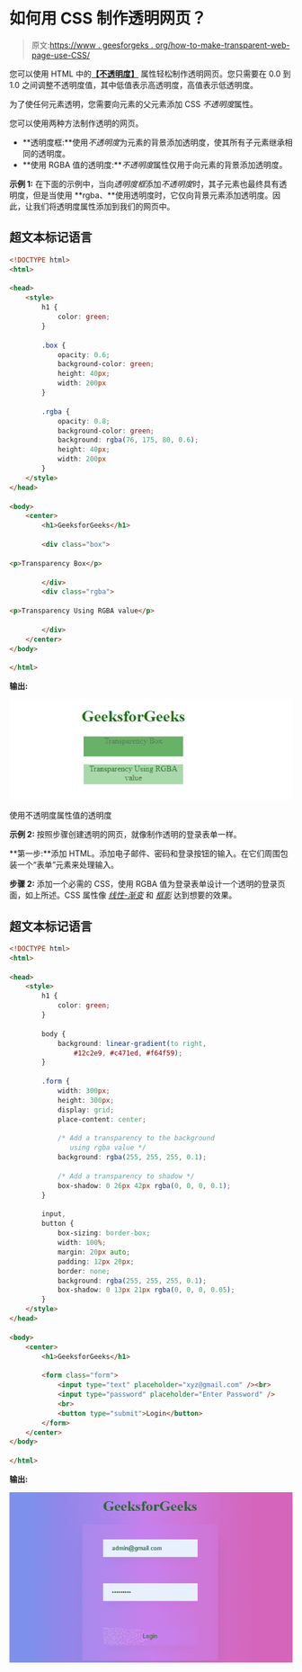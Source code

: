 # 如何用 CSS 制作透明网页？

> 原文:[https://www . geesforgeks . org/how-to-make-transparent-web-page-use-CSS/](https://www.geeksforgeeks.org/how-to-make-transparent-web-page-using-css/)

您可以使用 HTML 中的[**【不透明度】**](https://www.geeksforgeeks.org/css-opacity-transparency/) 属性轻松制作透明网页。您只需要在 0.0 到 1.0 之间调整不透明度值，其中低值表示高透明度，高值表示低透明度。

为了使任何元素透明，您需要向元素的父元素添加 CSS *不透明度*属性。

您可以使用两种方法制作透明的网页。

*   **透明度框:**使用*不透明度*为元素的背景添加透明度，使其所有子元素继承相同的透明度。
*   **使用 RGBA 值的透明度:***不透明度*属性仅用于向元素的背景添加透明度。

**示例 1:** 在下面的示例中，当向*透明度框*添加*不透明度*时，其子元素也最终具有透明度，但是当使用 **rgba、**使用透明度时，它仅向背景元素添加透明度。因此，让我们将透明度属性添加到我们的网页中。

## 超文本标记语言

```html
<!DOCTYPE html>
<html>

<head>
    <style>
        h1 {
            color: green;
        }

        .box {
            opacity: 0.6;
            background-color: green;
            height: 40px;
            width: 200px
        }

        .rgba {
            opacity: 0.8;
            background-color: green;
            background: rgba(76, 175, 80, 0.6);
            height: 40px;
            width: 200px
        }
    </style>
</head>

<body>
    <center>
        <h1>GeeksforGeeks</h1>

        <div class="box">

<p>Transparency Box</p>

        </div>
        <div class="rgba">

<p>Transparency Using RGBA value</p>

        </div>
    </center>
</body>

</html>                                   
```

**输出:**

![](img/919589b3fc485f8b21e72abe267fcf08.png)

使用不透明度属性值的透明度

**示例 2:** 按照步骤创建透明的网页，就像制作透明的登录表单一样。

**第一步:**添加 HTML。添加电子邮件、密码和登录按钮的输入。在它们周围包装一个“表单”元素来处理输入。

**步骤 2:** 添加一个必需的 CSS，使用 RGBA 值为登录表单设计一个透明的登录页面，如上所述。CSS 属性像 [*线性-渐变*](https://www.geeksforgeeks.org/css-linear-gradient-function/) 和 [*框影*](https://www.geeksforgeeks.org/css-box-shadow-property/) 达到想要的效果。

## 超文本标记语言

```html
<!DOCTYPE html>
<html>

<head>
    <style>
        h1 {
            color: green;
        }

        body {
            background: linear-gradient(to right,
                #12c2e9, #c471ed, #f64f59);
        }

        .form {
            width: 300px;
            height: 300px;
            display: grid;
            place-content: center;

            /* Add a transparency to the background
               using rgba value */
            background: rgba(255, 255, 255, 0.1);

            /* Add a transparency to shadow */
            box-shadow: 0 26px 42px rgba(0, 0, 0, 0.1);
        }

        input,
        button {
            box-sizing: border-box;
            width: 100%;
            margin: 20px auto;
            padding: 12px 20px;
            border: none;
            background: rgba(255, 255, 255, 0.1);
            box-shadow: 0 13px 21px rgba(0, 0, 0, 0.05);
        }
    </style>
</head>

<body>
    <center>
        <h1>GeeksforGeeks</h1>

        <form class="form">
            <input type="text" placeholder="xyz@gmail.com" /><br>
            <input type="password" placeholder="Enter Password" />
            <br>
            <button type="submit">Login</button>
        </form>
    </center>
</body>

</html>
```

**输出:**

![](img/7d99868d042c58ae2b2be45a46f57562.png)